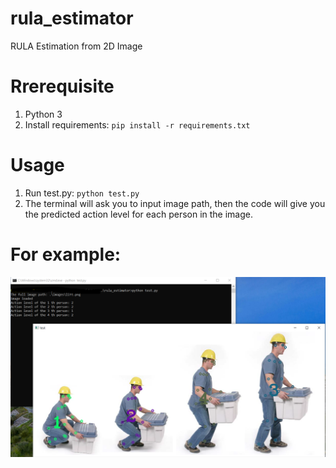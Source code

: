 # rula_estimator
 RULA Estimation from 2D Image
# Rrerequisite
1. Python 3
2. Install requirements: `pip install -r requirements.txt`
# Usage
1. Run test.py: `python test.py`
2. The terminal will ask you to input image path, then the code will give you the predicted action level for each person in the image.
# For example:
![load_data](https://github.com/human-systems-ise-ncsu/rula_estimator/blob/main/images/example.PNG)

